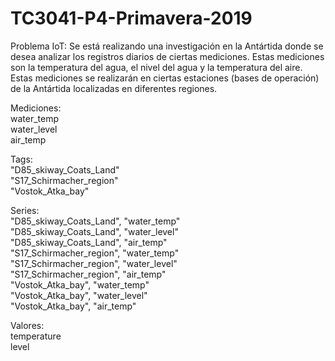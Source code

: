 # TC3041-P4-Primavera-2019

Problema IoT:
Se está realizando una investigación en la Antártida donde se desea analizar los registros diarios de ciertas mediciones. Estas mediciones son la temperatura del agua, el nivel del agua y la temperatura del aire. Estas mediciones se realizarán en ciertas estaciones (bases de operación) de la Antártida localizadas en diferentes regiones.  
  
Mediciones:  
water_temp  
water_level  
air_temp  
  
Tags:  
"D85_skiway_Coats_Land"  
"S17_Schirmacher_region"  
"Vostok_Atka_bay"  
  
Series:  
"D85_skiway_Coats_Land", "water_temp"  
"D85_skiway_Coats_Land", "water_level"  
"D85_skiway_Coats_Land", "air_temp"  
"S17_Schirmacher_region", "water_temp"  
"S17_Schirmacher_region", "water_level"  
"S17_Schirmacher_region", "air_temp"  
"Vostok_Atka_bay", "water_temp"  
"Vostok_Atka_bay", "water_level"  
"Vostok_Atka_bay", "air_temp"  
  
Valores:  
temperature  
level  
